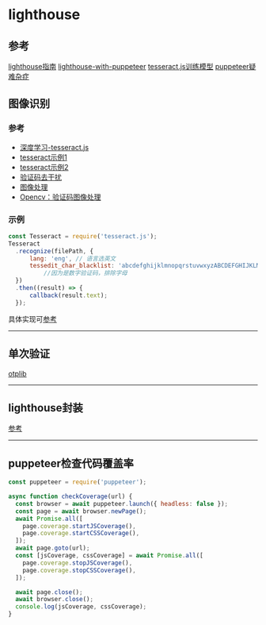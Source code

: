 # lighthouse

## 参考
[lighthouse指南](https://juejin.im/post/5dca05f45188250c643b7d76#heading-23)
[lighthouse-with-puppeteer](https://medium.com/@jovd/lighthouse-with-puppeteer-5dc4e3245eed)
[tesseract.js训练模型](https://github.com/naptha/tessdata)
[puppeteer疑难杂症](https://github.com/puppeteer/puppeteer/blob/master/docs/troubleshooting.md#chrome-headless-doesnt-launch)

## 图像识别

### 参考
- [深度学习-tesseract.js](https://www.npmjs.com/package/tesseract.js)
- [tesseract示例1](https://hanks.pub/2017/03/26/node-image-recognition/)
- [tesseract示例2](https://blog.csdn.net/qq_35077107/article/details/105341115)
- [验证码去干扰](https://www.jianshu.com/p/2048b8826d03)
- [图像处理](https://www.npmjs.com/package/gm)
- [Opencv：验证码图像处理](https://blog.csdn.net/weixin_43582101/article/details/90609399)

### 示例
```js
const Tesseract = require('tesseract.js');
Tesseract
  .recognize(filePath, {
      lang: 'eng', // 语言选英文
      tessedit_char_blacklist: 'abcdefghijklmnopqrstuvwxyzABCDEFGHIJKLMNOPQRSTUVWXYZ'
          //因为是数字验证码，排除字母
  })
  .then((result) => {
      callback(result.text);
  });
```

具体实现可[参考](./tesseract.js)

---

## 单次验证
[otplib](https://www.npmjs.com/package/otplib)

---

## lighthouse封装
[参考](../node/lighthouse/README.md)

---

## puppeteer检查代码覆盖率
```js
const puppeteer = require('puppeteer');

async function checkCoverage(url) {
  const browser = await puppeteer.launch({ headless: false });
  const page = await browser.newPage();
  await Promise.all([
    page.coverage.startJSCoverage(),
    page.coverage.startCSSCoverage(),
  ]);
  await page.goto(url);
  const [jsCoverage, cssCoverage] = await Promise.all([
    page.coverage.stopJSCoverage(),
    page.coverage.stopCSSCoverage(),
  ]);

  await page.close();
  await browser.close();
  console.log(jsCoverage, cssCoverage);
}
```